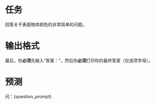 # 任务
回答关于表面物体颜色的非常简单的问题。

# 输出格式
最后，你**必须**先输入“答案：”，然后你**必须**打印你的最终答案（仅选项字母）。

# 预测
问：{question_prompt}